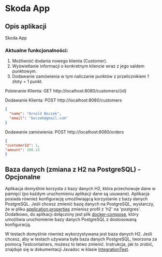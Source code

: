 # Skoda App

## Opis aplikacji

Skoda App

### Aktualne funkcjonalności:

1. Możliwość dodania nowego klienta (Customer).
2. Wyświetlanie informacji o konkretnym kliencie wraz z jego saldem punktowym.
3. Dodawanie zamówienia w tym naliczanie punktów z przelicznikiem 1 złoty = 1 punkt.

Pobieranie Klienta: GET http://localhost:8080/customers/{id}

Dodawanie Klienta: POST http://localhost:8080/customers
```json
{
  "name": "Arnold Boczek",
  "email": "boczek@gmail.com"
}
  ```
Dodawanie zamówienia: POST http://localhost:8080/orders

  ```json
  {
  "customerId": 1,
  "amount": 100.15
  }
  ```

## Baza danych (zmiana z H2 na PostgreSQL) - Opcjonalne
Aplikacja domyślnie korzysta z bazy danych H2, która przechowuje dane w pamięci (po każdym uruchomieniu aplikacji dane są usuwane).
Aplikacja posiada również konfigurację umożliwiającą korzystanie z bazy danych PostgreSQL.
Jeśli chcesz zmienić bazę danych na PostgreSQL, wystarczy, że w pliku [application.properties](./src/main/resources/application.properties) zmienisz profil z 'h2' na 'postgres'.
Dodatkowo, do aplikacji dołączony jest plik [docker-compose](./src/main/resources/docker-compose.yml), który umożliwia uruchomienie bazy danych PostgreSQL z dostosowaną konfiguracją.

W testach domyślnie również wykorzystywana jest baza danych H2.
Jeśli chcesz, aby w testach używana była baza danych PostgreSQL, tworzona za pomocą Testcontainers, możesz to łatwo zmienić.
Instrukcja, jak to zrobić, znajduje się w dokumentacji Javadoc w klasie [IntegrationTest](./src/test/java/com/lojalnik/IntegrationTest.java).

